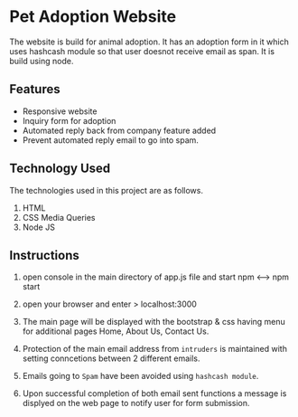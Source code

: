 # Pet Adoption Website

The website is build for animal adoption. It has an adoption form in it which uses hashcash module so that user doesnot receive email as span. It is build using node.

## Features

* Responsive website
* Inquiry form for adoption
* Automated reply back from company feature added
* Prevent automated reply email to go into spam.

## Technology Used

The technologies used in this project are as follows.

1. HTML
2. CSS Media Queries
3. Node JS

## Instructions

1. open console in the main directory of app.js file  and start npm <--> npm start

2. open your browser and enter > localhost:3000

3. The main page will be displayed with the bootstrap & css having menu for additional pages Home, About Us, Contact Us.

4. Protection of the main email address from `intruders` is maintained with setting conncetions between 2 different emails.

5. Emails going to `Spam` have been avoided using `hashcash module`.

6. Upon successful completion of both email sent functions a message is displyed on the web page to notify user for form submission.
